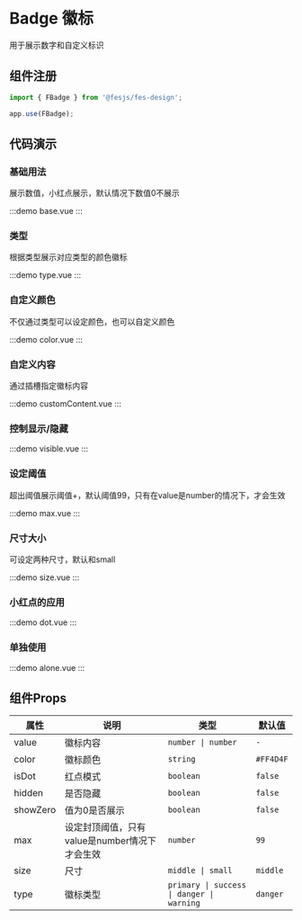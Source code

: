 # Badge 徽标

用于展示数字和自定义标识

## 组件注册

```js
import { FBadge } from '@fesjs/fes-design';

app.use(FBadge);
```

## 代码演示

### 基础用法
展示数值，小红点展示，默认情况下数值0不展示

:::demo
base.vue
:::

### 类型
根据类型展示对应类型的颜色徽标

:::demo
type.vue
:::

### 自定义颜色

不仅通过类型可以设定颜色，也可以自定义颜色

:::demo
color.vue
:::

### 自定义内容

通过插槽指定徽标内容

:::demo
customContent.vue
:::

### 控制显示/隐藏

:::demo
visible.vue
:::

### 设定阈值

超出阈值展示阈值+，默认阈值99，只有在value是number的情况下，才会生效

:::demo
max.vue
:::

### 尺寸大小

可设定两种尺寸，默认和small

:::demo
size.vue
:::

### 小红点的应用

:::demo
dot.vue
:::

### 单独使用

:::demo
alone.vue
:::

## 组件Props

| 属性     | 说明                                          | 类型                                              | 默认值    |
| -------- | --------------------------------------------- | ------------------------------------------------- | --------- |
| value    | 徽标内容                                      | `number \| number`                                | `-`       |
| color    | 徽标颜色                                      | `string`                                          | `#FF4D4F` |
| isDot    | 红点模式                                      | `boolean`                                         | `false`   |
| hidden   | 是否隐藏                                      | `boolean`                                         | `false`   |
| showZero | 值为0是否展示                                 | `boolean`                                         | `false`   |
| max      | 设定封顶阈值，只有value是number情况下才会生效 | `number`                                          | `99`      |
| size     | 尺寸                                          | `middle \| small`                                 | `middle`  |
| type     | 徽标类型                                      | `primary \| success \| danger \| warning` | `danger`  |
